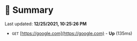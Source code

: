 # 📖 Summary
Last updated: **12/25/2021, 10:25:26 PM**

- `GET` [https://google.com](https://google.com) - **Up** (135ms)
